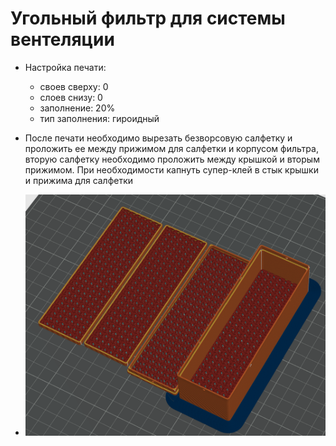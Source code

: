 # Угольный фильтр для системы вентеляции
* Настройка печати:
  * своев сверху: 0
  * слоев снизу: 0  
  * заполнение: 20%
  * тип заполнения: гироидный  
* После печати необходимо вырезать безворсовую салфетку и проложить ее между прижимом для салфетки и корпусом фильтра, вторую салфетку необходимо проложить между крышкой и вторым прижимом. При необходимости капнуть супер-клей в стык крышки и прижима для салфетки

* ![](https://raw.githubusercontent.com/konk22/3Def_Voron_2.4r2/main/images/carbon_cartridge.png)  
